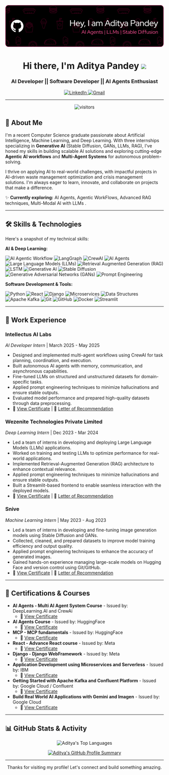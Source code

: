 <!-- 
----------------------------------------------------------------------------
 Hi, I'm Aditya Pandey! 👋 
----------------------------------------------------------------------------
You can customize this header. Consider creating a banner image (e.g., using Canva)
with dimensions around 1200x300px or 1500x500px and upload it to your repository.
Then replace 'YOUR_BANNER_IMAGE_URL.jpg' with its path.
Example: ![My Banner](./assets/banner.gif) if you put it in an 'assets' folder.
----------------------------------------------------------------------------
-->
<p align="center">
  <a href="https://github.com/AdityaPandey4"> <!-- Replace YOUR_GITHUB_USERNAME -->
    <img src="./assest/github-header-image (3).png" alt="Aditya Pandey - AI Developer Banner" width="800"/>
  </a>
</p>

<h1 align="center">
  Hi there, I'm Aditya Pandey <img src="https://media.giphy.com/media/hvRJCLFzcasrR4ia7z/giphy.gif" width="30px"/>
</h1>
<h3 align="center">AI Developer || Software Developer || AI Agents Enthusiast</h3>

<p align="center">
  <a href="https://www.linkedin.com/in/aditya-pandey4464" target="_blank">
    <img src="https://img.shields.io/badge/LinkedIn-0077B5?style=for-the-badge&logo=linkedin&logoColor=white" alt="LinkedIn"/>
  </a>
  <a href="mailto:placement.adityapandey@gmail.com">
    <img src="https://img.shields.io/badge/Gmail-D14836?style=for-the-badge&logo=gmail&logoColor=white" alt="Gmail"/>
  </a>
  <!-- Optional: Add portfolio link if you have a separate one -->
  <!-- 
  <a href="YOUR_PORTFOLIO_URL" target="_blank">
    <img src="https://img.shields.io/badge/Portfolio-255E63?style=for-the-badge&logo=About.me&logoColor=white" alt="Portfolio"/>
  </a> 
  -->
</p>

---

<p align="center">
  <img src="https://visitor-badge.laobi.icu/badge?page_id=AdityaPandey4.AdityaPandey" alt="visitors"/>
  <!-- Replace YOUR_GITHUB_USERNAME.YOUR_GITHUB_USERNAME with your actual username twice -->
</p>

## 🚀 About Me

I'm a recent Computer Science graduate passionate about Artificial Intelligence, Machine Learning, and Deep Learning. With three internships specializing in **Generative AI** (Stable Diffusion, GANs, LLMs, RAG), I've honed my skills in building scalable AI solutions and exploring cutting-edge **Agentic AI workflows** and **Multi-Agent Systems** for autonomous problem-solving.

I thrive on applying AI to real-world challenges, with impactful projects in AI-driven waste management optimization and crisis management solutions. I'm always eager to learn, innovate, and collaborate on projects that make a difference.

✨ **Currently exploring:** AI Agents, Agentic WorkFlows, Advanced RAG techniques, Multi-Modal AI with LLMs .

---

## 🛠️ Skills & Technologies

Here's a snapshot of my technical skills:

**AI & Deep Learning:**
<p>
  <img src="https://img.shields.io/badge/AI Agentic Workflow-9F7AEA?style=for-the-badge&logoColor=white" alt="AI Agentic Workflow"/>
  <img src="https://img.shields.io/badge/LangGraph-228B22?style=for-the-badge&logoColor=white" alt="LangGraph"/>
  <img src="https://img.shields.io/badge/CrewAI-FFCCCB?style=for-the-badge&logoColour=white" alt="CrewAI"/>
  <img src="https://img.shields.io/badge/AI Agents-FF69B4?style=for-the-badge&logoColor=white" alt="AI Agents"/>
  <img src="https://img.shields.io/badge/Large Language Models (LLMs)-4285F4?style=for-the-badge&logoColor=white" alt="Large Language Models (LLMs)"/>
  <img src="https://img.shields.io/badge/RAG (Retrieval Augmented Generation)-8A2BE2?style=for-the-badge&logoColor=white" alt="Retrieval Augmented Generation (RAG)"/>
  <img src="https://img.shields.io/badge/LSTM-4CAF50?style=for-the-badge&logoColor=white" alt="LSTM"/>
  <img src="https://img.shields.io/badge/Generative AI-00C9B3?style=for-the-badge&logoColor=white" alt="Generative AI"/>
  <img src="https://img.shields.io/badge/Stable Diffusion-6A0DAD?style=for-the-badge&logoColor=white" alt="Stable Diffusion"/>
  <img src="https://img.shields.io/badge/GANs (Generative Adversarial Networks)-FF8C00?style=for-the-badge&logoColor=white" alt="Generative Adversarial Networks (GANs)"/>
  <img src="https://img.shields.io/badge/Prompt Engineering-778899?style=for-the-badge&logoColor=white" alt="Prompt Engineering"/>
</p>



**Software Development & Tools:**
<p>
  <img src="https://img.shields.io/badge/Python-3776AB?style=for-the-badge&logo=python&logoColor=white" alt="Python"/>
  <img src="https://img.shields.io/badge/React-61DAFB?style=for-the-badge&logo=react&logoColor=black" alt="React"/>
  <img src="https://img.shields.io/badge/Django-092E20?style=for-the-badge&logo=django&logoColor=white" alt="Django"/>
  <img src="https://img.shields.io/badge/Microservices-007396?style=for-the-badge&logoColor=white" alt="Microservices"/>
  <img src="https://img.shields.io/badge/Data Structures-232F3E?style=for-the-badge&logoColor=white" alt="Data Structures"/>
  <img src="https://img.shields.io/badge/Apache Kafka-231F20?style=for-the-badge&logo=apachekafka&logoColor=white" alt="Apache Kafka"/>
  <img src="https://img.shields.io/badge/Git-F05032?style=for-the-badge&logo=git&logoColor=white" alt="Git"/>
  <img src="https://img.shields.io/badge/GitHub-181717?style=for-the-badge&logo=github&logoColor=white" alt="GitHub"/>
  <img src="https://img.shields.io/badge/Docker-2496ED?style=for-the-badge&logo=docker&logoColor=white" alt="Docker"/>
  <img src="https://img.shields.io/badge/Streamlit-FF4B4B?style=for-the-badge&logo=streamlit&logoColor=white" alt="Streamlit"/>
  
</p>

---

## 💼 Work Experience

### **Intellectus AI Labs**
*AI Developer Intern* | March 2025 - May 2025
*   Designed and implemented multi-agent workflows using CrewAI for task planning, coordination, and execution.
*   Built autonomous AI agents with memory, communication, and asynchronous capabilities.
*   Fine-tuned LLMs on structured and unstructured datasets for domain-specific tasks.
*   Applied prompt engineering techniques to minimize hallucinations and ensure stable outputs.
*   Evaluated model performance and prepared high-quality datasets through data preprocessing.
*   📜 [View Certificate](./certificates/Intellectus_AI_Certificate.pdf) | 📜 [Letter of Recommendation](./certificates/Intellectus_AI_LOR.pdf)

### **Wezenite Technologies Private Limited**
*Deep Learning Intern* | Dec 2023 - Mar 2024
*   Led a team of interns in developing and deploying Large Language Models (LLMs) applications.
*   Worked on training and testing LLMs to optimize performance for real-world applications.
*   Implemented Retrieval-Augmented Generation (RAG) architecture to enhance contextual relevance.
*   Applied prompt engineering techniques to minimize hallucinations and ensure stable outputs.
*   Built a Streamlit-based frontend to enable seamless interaction with the deployed models.
*   📜 [View Certificate](./certificates/Internship-Certificate-AdityaPandey.pdf) | 📜 [Letter of Recommendation](./certificates/LetterOfRecommendation-Aditya-Wezenite.pdf)


### **Snive**
*Machine Learning Intern* | May 2023 - Aug 2023
*   Led a team of interns in developing and fine-tuning image generation models using Stable Diffusion and GANs.
*   Collected, cleaned, and prepared datasets to improve model training efficiency and output quality.
*   Applied prompt engineering techniques to enhance the accuracy of generated images.
*   Gained hands-on experience managing large-scale models on Hugging Face and version control using Git/GitHub.
*   📜 [View Certificate](./certificates/CERTIFICATE(SNIVE).pdf) | 📜 [Letter of Recommendation](./certificates/LOR(SNIVE)..pdf)

---

## 📜 Certifications & Courses

*   **AI Agents - Multi AI Agent System Course** - Issued by: DeepLearning.AI and CrewAi
    *   🔗 [View Certificate](./certificates/Aditya_Pandey_badge_CrewAI.pdf)
*   **AI Agents Course** - Issued by: HuggingFace
    *   🔗 [View Certificate](./certificates/AI_agents_certificate.pdf)
*   **MCP - MCP fundamentals** - Issued by: HuggingFace
    *   🔗 [View Certificate](./certificates/Fundamentals_of_MCP.pdf)
*   **React - Advance React course** - Issued by: Meta
    *   🔗 [View Certificate](./certificates/React_Certificate.pdf)
*   **Django - Django WebFramework** - Issued by: Meta
    *   🔗 [View Certificate](./certificates/Coursera_Django.pdf)
*   **Application Development using Microservices and Serverless** - Issued by: IBM
    *   🔗 [View Certificate](./certificates/Coursera_Django.pdf)
*   **Getting Started with Apache Kafka and Confluent Platform** - Issued by: Google Cloud / Confluent
    *   🔗 [View Certificate](https://www.cloudskillsboost.google/public_profiles/00d4a90d-f401-48aa-b6be-09af47802498/badges/14815138)
*   **Build Real World AI Applications with Gemini and Imagen** - Issued by: Google Cloud
    *   🔗 [View Certificate](./certificates/build-real-world-ai-applications-with-gemini-and-im.png)

---


## 📊 GitHub Stats & Activity

<p align="center">
<!--   <img src="https://github-readme-stats.vercel.app/api?username=AdityaPandey4&show_icons=true&theme=radical&include_all_commits=true&count_private=true" alt="Aditya's GitHub Stats"/>
  <br/> -->
  <img src="https://github-readme-stats.vercel.app/api/top-langs/?username=AdityaPandey4&layout=compact&langs_count=8&theme=radical" alt="Aditya's Top Languages"/>
  <br/>
  <!-- Optional: GitHub Streak Stats -->
  <!-- <img src="https://github-readme-streak-stats.herokuapp.com/?user=YOUR_GITHUB_USERNAME&theme=radical" alt="GitHub Streak"/> -->
</p>

<!-- Optional: Display your recent GitHub activity -->

<p align="center">
  <a href="https://github.com/AdityaPandey4">
    <img src="https://github-profile-summary-cards.vercel.app/api/cards/profile-details?username=AdityaPandey4&theme=radical" alt="Aditya's GitHub Profile Summary"/>
  </a>
</p>


---

<p align="center">
  Thanks for visiting my profile! Let's connect and build something amazing.
</p>
